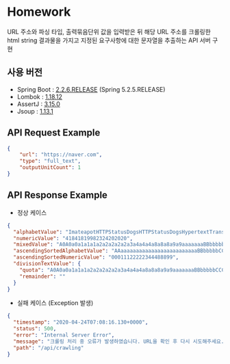 # Homework
URL 주소와 파싱 타입, 출력묶음단위 값을 입력받은 뒤 해당 URL 주소를 크롤링한 html string 결과물을 가지고 지정된 요구사항에 대한 문자열을 추출하는 API 서버 구현

## 사용 버전
* Spring Boot : [2.2.6.RELEASE](https://mvnrepository.com/artifact/org.springframework.boot/spring-boot) (Spring 5.2.5.RELEASE)
* Lombok : [1.18.12](https://mvnrepository.com/artifact/org.projectlombok/lombok)
* AssertJ : [3.15.0](https://mvnrepository.com/artifact/org.assertj/assertj-core)
* Jsoup : [1.13.1](https://mvnrepository.com/artifact/org.jsoup/jsoup)

## API Request Example
```json
{
	"url": "https://naver.com",
	"type": "full_text",
	"outputUnitCount": 1
}
```

## API Response Example
* 정상 케이스
```json
{
  "alphabetValue": "ImateapotHTTPStatusDogsHTTPStatusDogsHypertextTransferProtocolResponsestatuscodesAnddogsInspiredbytheHTTPStatusCatsfromgirliemacImateapotThiscodewasdefinedinasoneofthetraditionalIETFAprilFoolsjokesinRFCHyperTextCoffeePotControlProtocolandisnotexpectedtobeimplementedbyactualHTTPserversHoweverknownimplementationsdoexistCopyrightFrommikeleeorgFormorefunCSSHumorDoggoIpsumWebIpsumJavaScriptBabyBooksHahafunnyrightSharewithyourfriendsTweet",
  "numericValue": "41841819982324202020",
  "mixedValue": "A0A0a0a1a1a1a2a2a2a2a2a3a4a4a4a8a8a8a9a9aaaaaaaBBbbbbbCCCCCCccccccccDDDdddddddddddddEeeeeeeeeeeeeeeeeeeeeeeeeeeeeeeeeeeeeeeeeeeeeFFFFFfffffffffgggggggggHHHHHHHHHhhhhhhhhIIIIIIiiiiiiiiiiiiiiiiiiiiiJjkkkklllllllllllmmmmmmmmmmmmmmnnnnnnnnnnnnnnnnnnnnnooooooooooooooooooooooooooooooooooooooooooPPPPPPPppppppppppppppRRrrrrrrrrrrrrrrrrrrrrrrrrrrSSSSSSSssssssssssssssssssssssssssssTTTTTTTTTTTTTtttttttttttttttttttttttttttttttttttttuuuuuuuuuuuvvvWwwwwwxxxxyyyyyyyy",
  "ascendingSortedAlphabetValue": "AAaaaaaaaaaaaaaaaaaaaaaaaaaBBbbbbbCCCCCCccccccccDDDdddddddddddddEeeeeeeeeeeeeeeeeeeeeeeeeeeeeeeeeeeeeeeeeeeeeFFFFFfffffffffgggggggggHHHHHHHHHhhhhhhhhIIIIIIiiiiiiiiiiiiiiiiiiiiiJjkkkklllllllllllmmmmmmmmmmmmmmnnnnnnnnnnnnnnnnnnnnnooooooooooooooooooooooooooooooooooooooooooPPPPPPPppppppppppppppRRrrrrrrrrrrrrrrrrrrrrrrrrrrSSSSSSSssssssssssssssssssssssssssssTTTTTTTTTTTTTtttttttttttttttttttttttttttttttttttttuuuuuuuuuuuvvvWwwwwwxxxxyyyyyyyy",
  "ascendingSortedNumericValue": "00011122222344488899",
  "divisionTextValue": {
    "quota": "A0A0a0a1a1a1a2a2a2a2a2a3a4a4a4a8a8a8a9a9aaaaaaaBBbbbbbCCCCCCccccccccDDDdddddddddddddEeeeeeeeeeeeeeeeeeeeeeeeeeeeeeeeeeeeeeeeeeeeeFFFFFfffffffffgggggggggHHHHHHHHHhhhhhhhhIIIIIIiiiiiiiiiiiiiiiiiiiiiJjkkkklllllllllllmmmmmmmmmmmmmmnnnnnnnnnnnnnnnnnnnnnooooooooooooooooooooooooooooooooooooooooooPPPPPPPppppppppppppppRRrrrrrrrrrrrrrrrrrrrrrrrrrrSSSSSSSssssssssssssssssssssssssssssTTTTTTTTTTTTTtttttttttttttttttttttttttttttttttttttuuuuuuuuuuuvvvWwwwwwxxxxyyyyyyyy",
    "remainder": ""
  }
}
```

* 실패 케이스 (Exception 발생)
```json
{
  "timestamp": "2020-04-24T07:08:16.130+0000",
  "status": 500,
  "error": "Internal Server Error",
  "message": "크롤링 처리 중 오류가 발생하였습니다. URL을 확인 후 다시 시도해주세요.",
  "path": "/api/crawling"
}
```